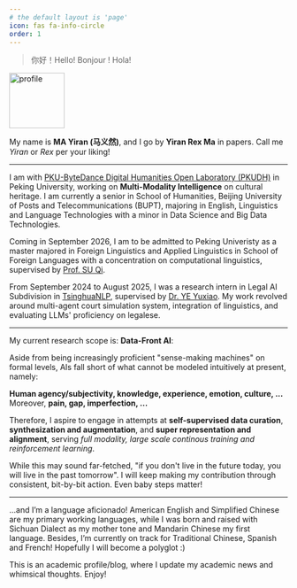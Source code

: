```yaml
---
# the default layout is 'page'
icon: fas fa-info-circle
order: 1
---
```


> 你好！Hello! Bonjour ! Hola!

<img src="https://github.com/user-attachments/assets/215b2e20-369d-4345-a7aa-aa9542297990" width="100" alt="profile">

My name is **MA Yiran (马义然)**, and I go by **Yiran Rex Ma** in papers. Call me *Yiran* or *Rex* per your liking!

---

I am with [PKU-ByteDance Digital Humanities Open Laboratory (PKUDH)](https://pkudh.org) in Peking University, working on **Multi-Modality Intelligence** on cultural heritage. I am currently a senior in School of Humanities, Beijing University of Posts and Telecommunications (BUPT), majoring in English, Linguistics and Language Technologies with a minor in Data Science and Big Data Technologies. 

Coming in September 2026, I am to be admitted to Peking Univeristy as a master majored in Foreign Linguistics and Applied Linguistics in School of Foreign Languages with a concentration on computational linguistics, supervised by [Prof. SU Qi](https://pkudh.org/member/suqi.html).

From September 2024 to August 2025, I was a research intern in Legal AI Subdivision in [TsinghuaNLP](https://nlp.csai.tsinghua.edu.cn), supervised by [Dr. YE Yuxiao](https://yeyuxiao.github.io). My work revolved around multi-agent court simulation system, integration of linguistics, and evaluating LLMs' proficiency on legalese. 

---

My current research scope is: **Data-Front AI**: 

Aside from being increasingly proficient "sense-making machines" on formal levels, AIs fall short of what cannot be modeled intuitively at present, namely:

**Human agency/subjectivity, knowledge, experience, emotion, culture, ...** Moreover, **pain, gap, imperfection, ...**

Therefore, I aspire to engage in attempts at **self-supervised data curation**, **synthesization and augmentation**, and **super representation and alignment**, serving *full modality, large scale continous training and reinforcement learning*.

While this may sound far-fetched, "if you don't live in the future today, you will live in the past tomorrow". I will keep making my contribution through consistent, bit-by-bit action. Even baby steps matter!

---

...and I’m a language aficionado! American English and Simplified Chinese are my primary working languages, while I was born and raised with Sichuan Dialect as my mother tone and Mandarin Chinese my first language. Besides, I’m currently on track for Traditional Chinese, Spanish and French! Hopefully I will become a polyglot :)

This is an academic profile/blog, where I update my academic news and whimsical thoughts. Enjoy!
